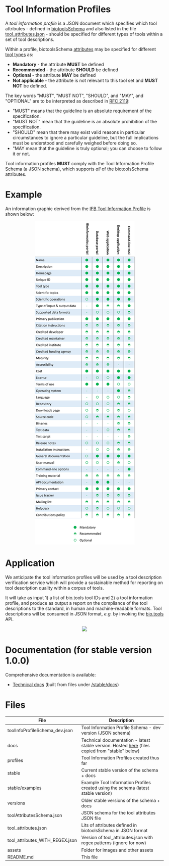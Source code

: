 # Tool Information Profiles

A *tool information profile* is a JSON document which specifies which tool attributes - defined in [biotoolsSchema](https://github.com/bio-tools/biotoolsSchema) and also listed in the file [tool_attributes.json](https://github.com/bio-tools/Tool-Information-Profiles/blob/master/tool_attributes.json) - should be specified for different types of tools within a set of tool descriptions.

Within a profile, biotoolsSchema [attributes](https://biotoolsschema.readthedocs.io/en/latest/biotoolsschema_elements.html#) may be specified for different [tool types](https://biotoolsschema.readthedocs.io/en/latest/controlled_vocabularies.html#tool-type) as:  
* **Mandatory** - the attribute **MUST** be defined
* **Recommended** - the attribute **SHOULD** be defined
* **Optional** - the attribute **MAY** be defined
* **Not applicable** - the attribute is not relevant to this tool set and **MUST NOT** be defined.

The key words "MUST", "MUST NOT", "SHOULD", and "MAY", and "OPTIONAL" are to be interpreted as described in [RFC 2119](http://www.ietf.org/rfc/rfc2119.txt):

* "MUST" means that the guideline is an absolute requirement of the specification.
* "MUST NOT" mean that the guideline is an absolute prohibition of the specification.
* "SHOULD" mean that there may exist valid reasons in particular circumstances to ignore a particular guideline, but the full implications must be understood and carefully weighed before doing so.
* "MAY mean that the guideline is truly optional; you can choose to follow it or not.

Tool information profiles **MUST** comply with the Tool Information Profile Schema (a JSON schema), which supports *all* of the biotoolsSchema attributes.

# Example
An information graphic derived from the [IFB Tool Information Profile](https://github.com/bio-tools/Tool-Information-Profiles/blob/master/profiles/ifbToolInfoProfile.json) is shown below:
<p align="center">
<img src="assets/ifb_info_standard.png" />
</p>



# Application
We anticipate the tool information profiles will be used by a tool description verification service which will provide a sustainable method for reporting on tool description quality within a corpus of tools.

It will take as input 1) a list of bio.tools tool IDs and 2) a tool information profile, and produce as output a report on the compliance of the tool descriptions to the standard, in human and machine-readable formats. Tool descriptions will be consumed in JSON format, *e.g.* by invoking the [bio.tools](https://bio.tools) API.

<p align="center">
<img src="assets/assets/toolDescriptionVerifier.png" />
</p>


# Documentation (for stable version 1.0.0)
Comprehensive documentation is available: 
* [Technical docs](http://bio-tools.github.io/Tool-Information-Profiles/) (built from files under [/stable/docs](https://github.com/bio-tools/Tool-Information-Profiles/tree/master/stable/docs))

# Files

File                            | Description
----                            | -----------
toolInfoProfileSchema_dev.json  | Tool Information Profile Schema - dev version (JSON schema)
docs                            | Technical documentation - latest stable version.  Hosted [here](http://bio-tools.github.io/Tool-Information-Profiles/) (files copied from "stable" below)
profiles                        | Tool Information Profiles created thus far
stable                          | Current stable version of the schema + docs 
stable/examples                 | Example Tool Information Profiles created using the schema (latest stable version)
versions                        | Older stable versions of the schema + docs
toolAttributesSchema.json       | JSON schema for the tool attributes JSON file
tool_attributes.json	        | Lits of attributes defined in biotoolsSchema in JSON format
tool_attributes_WITH_REGEX.json | Version of tool_attributes.json with regex patterns (ignore for now)
assets                          | Folder for images and other assets
README.md		        | This file






